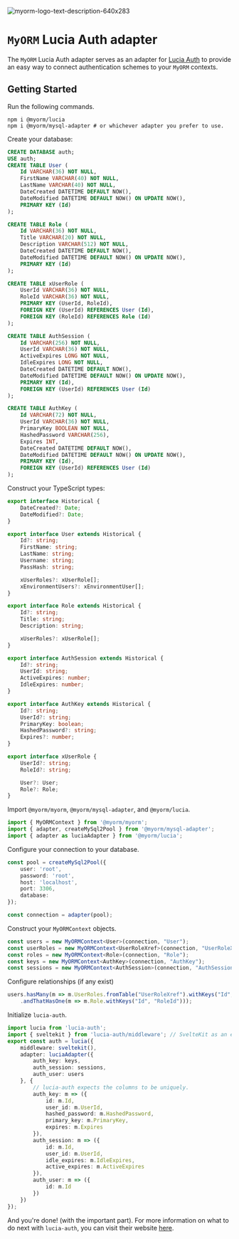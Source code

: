 ![myorm-logo-text-description-640x283](https://github.com/myorm/myorm/assets/55516053/011d0513-48b5-44bc-aa1b-06860eeb7517)

# `MyORM` Lucia Auth adapter

The `MyORM` Lucia Auth adapter serves as an adapter for [Lucia Auth](https://lucia-auth.com) to provide an easy way to connect authentication schemes to your `MyORM` contexts.

## Getting Started

Run the following commands.

```
npm i @myorm/lucia
npm i @myorm/mysql-adapter # or whichever adapter you prefer to use.
```

Create your database:

```sql
CREATE DATABASE auth;
USE auth;
CREATE TABLE User (
    Id VARCHAR(36) NOT NULL,
    FirstName VARCHAR(40) NOT NULL,
    LastName VARCHAR(40) NOT NULL,
    DateCreated DATETIME DEFAULT NOW(),
    DateModified DATETIME DEFAULT NOW() ON UPDATE NOW(),
    PRIMARY KEY (Id)
);

CREATE TABLE Role (
    Id VARCHAR(36) NOT NULL,
    Title VARCHAR(20) NOT NULL,
    Description VARCHAR(512) NOT NULL,
    DateCreated DATETIME DEFAULT NOW(),
    DateModified DATETIME DEFAULT NOW() ON UPDATE NOW(),
    PRIMARY KEY (Id)
);

CREATE TABLE xUserRole (
    UserId VARCHAR(36) NOT NULL,
    RoleId VARCHAR(36) NOT NULL,
    PRIMARY KEY (UserId, RoleId),
    FOREIGN KEY (UserId) REFERENCES User (Id),
    FOREIGN KEY (RoleId) REFERENCES Role (Id)
);

CREATE TABLE AuthSession (
    Id VARCHAR(256) NOT NULL,
    UserId VARCHAR(36) NOT NULL,
    ActiveExpires LONG NOT NULL,
    IdleExpires LONG NOT NULL,
    DateCreated DATETIME DEFAULT NOW(),
    DateModified DATETIME DEFAULT NOW() ON UPDATE NOW(),
    PRIMARY KEY (Id),
    FOREIGN KEY (UserId) REFERENCES User (Id)
);

CREATE TABLE AuthKey (
    Id VARCHAR(72) NOT NULL,
    UserId VARCHAR(36) NOT NULL,
    PrimaryKey BOOLEAN NOT NULL,
    HashedPassword VARCHAR(256),
    Expires INT,
    DateCreated DATETIME DEFAULT NOW(),
    DateModified DATETIME DEFAULT NOW() ON UPDATE NOW(),
    PRIMARY KEY (Id),
    FOREIGN KEY (UserId) REFERENCES User (Id)
);
```

Construct your TypeScript types:

```ts
export interface Historical {
    DateCreated?: Date;
    DateModified?: Date;
}

export interface User extends Historical {
    Id?: string;
    FirstName: string;
    LastName: string;
    Username: string;
    PassHash: string;

    xUserRoles?: xUserRole[];
    xEnvironmentUsers?: xEnvironmentUser[];
}

export interface Role extends Historical {
    Id?: string;
    Title: string;
    Description: string;

    xUserRoles?: xUserRole[];
}

export interface AuthSession extends Historical {
    Id?: string;
    UserId: string;
    ActiveExpires: number;
    IdleExpires: number;
}

export interface AuthKey extends Historical {
    Id?: string;
    UserId?: string;
    PrimaryKey: boolean;
    HashedPassword?: string;
    Expires?: number;
}

export interface xUserRole {
    UserId?: string;
    RoleId?: string;

    User?: User;
    Role?: Role;
}
```

Import `@myorm/myorm`, `@myorm/mysql-adapter`, and `@myorm/lucia`.

```ts
import { MyORMContext } from '@myorm/myorm';
import { adapter, createMySql2Pool } from '@myorm/mysql-adapter';
import { adapter as luciaAdapter } from '@myorm/lucia';
```

Configure your connection to your database.

```ts
const pool = createMySql2Pool({
    user: 'root',
    password: 'root',
    host: 'localhost',
    port: 3306,
    database:
});

const connection = adapter(pool);

```

Construct your `MyORMContext` objects.

```ts
const users = new MyORMContext<User>(connection, "User");
const userRoles = new MyORMContext<UserRoleXref>(connection, "UserRoleXref");
const roles = new MyORMContext<Role>(connection, "Role");
const keys = new MyORMContext<AuthKey>(connection, "AuthKey");
const sessions = new MyORMContext<AuthSession>(connection, "AuthSession");
```

Configure relationships (if any exist)

```ts
users.hasMany(m => m.UserRoles.fromTable("UserRoleXref").withKeys("Id", "UserId")
    .andThatHasOne(m => m.Role.withKeys("Id", "RoleId")));
```

Initialize `lucia-auth`.

```ts
import lucia from 'lucia-auth';
import { sveltekit } from 'lucia-auth/middleware'; // SvelteKit as an example
export const auth = lucia({
    middleware: sveltekit(),
    adapter: luciaAdapter({
        auth_key: keys,
        auth_session: sessions,
        auth_user: users
    }, {
        // lucia-auth expects the columns to be uniquely.
        auth_key: m => ({
            id: m.Id,
            user_id: m.UserId,
            hashed_password: m.HashedPassword,
            primary_key: m.PrimaryKey,
            expires: m.Expires
        }),
        auth_session: m => ({
            id: m.Id,
            user_id: m.UserId,
            idle_expires: m.IdleExpires,
            active_expires: m.ActiveExpires
        }),
        auth_user: m => ({
            id: m.Id
        })
    })
});
```

And you're done! (with the important part). For more information on what to do next with `lucia-auth`, you can visit their website [here](https://lucia-auth.com).
